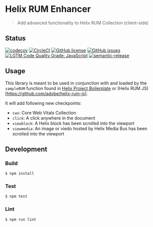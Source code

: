 # Helix RUM Enhancer

> Add advanced functionality to Helix RUM Collection (client-side)

## Status
[![codecov](https://img.shields.io/codecov/c/github/adobe/helix-rum-enhancer.svg)](https://codecov.io/gh/adobe/helix-rum-enhancer)
[![CircleCI](https://img.shields.io/circleci/project/github/adobe/helix-rum-enhancer.svg)](https://circleci.com/gh/adobe/helix-rum-enhancer)
[![GitHub license](https://img.shields.io/github/license/adobe/helix-rum-enhancer.svg)](https://github.com/adobe/helix-rum-enhancer/blob/master/LICENSE.txt)
[![GitHub issues](https://img.shields.io/github/issues/adobe/helix-rum-enhancer.svg)](https://github.com/adobe/helix-rum-enhancer/issues)
[![LGTM Code Quality Grade: JavaScript](https://img.shields.io/lgtm/grade/javascript/g/adobe/helix-rum-enhancer.svg?logo=lgtm&logoWidth=18)](https://lgtm.com/projects/g/adobe/helix-rum-enhancer)
[![semantic-release](https://img.shields.io/badge/%20%20%F0%9F%93%A6%F0%9F%9A%80-semantic--release-e10079.svg)](https://github.com/semantic-release/semantic-release)

## Usage

This library is meant to be used in conjunction with and loaded by the `sampleRUM` function found in [Helix Project Boilerplate](https://github.com/adobe/helix-project-boilerplate/blob/main/scripts/scripts.js) or (Helix RUM JS)[https://github.com/adobe/helix-rum-js].

It will add following new checkpoints:

- `cwv`: Core Web Vitals Collection
- `click`: A click anywhere in the document
- `viewblock`: A Helix block has been scrolled into the viewport
- `viewmedia`: An image or viedo hosted by Helix Media Bus has been scrolled into the viewport

## Development

### Build

```bash
$ npm install
```

### Test

```bash
$ npm test
```

### Lint

```bash
$ npm run lint
```
